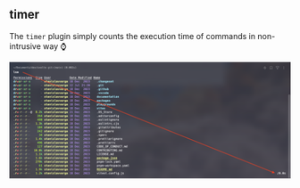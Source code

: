 ## timer 

The `timer` plugin simply counts the execution time of commands in non-intrusive way ⌚

![timer plugin in action](../img/timer.png)

